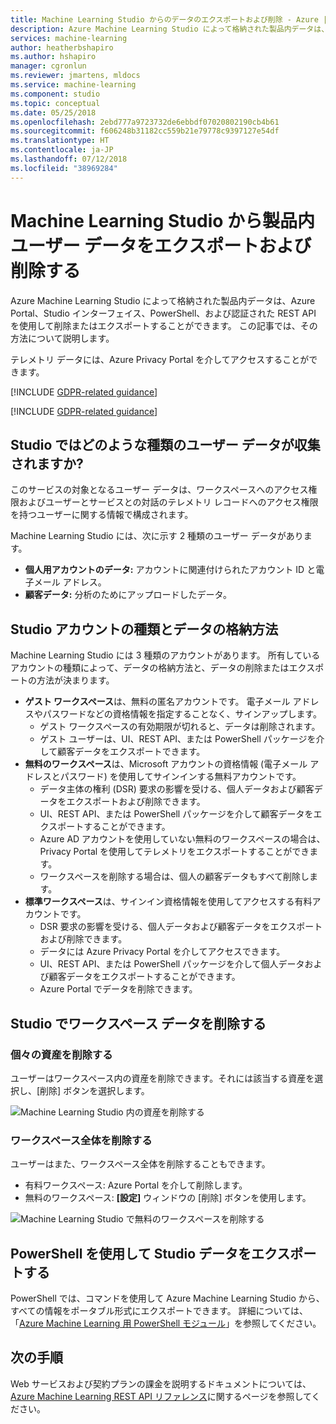 ```yaml
---
title: Machine Learning Studio からのデータのエクスポートおよび削除 - Azure | Microsoft ドキュメント
description: Azure Machine Learning Studio によって格納された製品内データは、Azure Portal を使用して、および認証された REST API を介してエクスポートおよび削除することができます。 テレメトリ データには、Azure Privacy Portal を介してアクセスすることができます。 この記事では、その方法について説明します。
services: machine-learning
author: heatherbshapiro
ms.author: hshapiro
manager: cgronlun
ms.reviewer: jmartens, mldocs
ms.service: machine-learning
ms.component: studio
ms.topic: conceptual
ms.date: 05/25/2018
ms.openlocfilehash: 2ebd777a9723732de6ebbdf07020802190cb4b61
ms.sourcegitcommit: f606248b31182cc559b21e79778c9397127e54df
ms.translationtype: HT
ms.contentlocale: ja-JP
ms.lasthandoff: 07/12/2018
ms.locfileid: "38969284"
---
```

# <a name="export-and-delete-in-product-user-data-from-machine-learning-studio"></a>Machine Learning Studio から製品内ユーザー データをエクスポートおよび削除する

Azure Machine Learning Studio によって格納された製品内データは、Azure Portal、Studio インターフェイス、PowerShell、および認証された REST API を使用して削除またはエクスポートすることができます。 この記事では、その方法について説明します。 

テレメトリ データには、Azure Privacy Portal を介してアクセスすることができます。 

[!INCLUDE [GDPR-related guidance](../../../includes/gdpr-dsr-and-stp-note.md)]

[!INCLUDE [GDPR-related guidance](../../../includes/gdpr-intro-sentence.md)]

## <a name="what-kinds-of-user-data-does-studio-collect"></a>Studio ではどのような種類のユーザー データが収集されますか?

このサービスの対象となるユーザー データは、ワークスペースへのアクセス権限およびユーザーとサービスとの対話のテレメトリ レコードへのアクセス権限を持つユーザーに関する情報で構成されます。

Machine Learning Studio には、次に示す 2 種類のユーザー データがあります。
- **個人用アカウントのデータ:** アカウントに関連付けられたアカウント ID と電子メール アドレス。
- **顧客データ:** 分析のためにアップロードしたデータ。

## <a name="studio-account-types-and-how-data-is-stored"></a>Studio アカウントの種類とデータの格納方法

Machine Learning Studio には 3 種類のアカウントがあります。 所有しているアカウントの種類によって、データの格納方法と、データの削除またはエクスポートの方法が決まります。

- **ゲスト ワークスペース**は、無料の匿名アカウントです。 電子メール アドレスやパスワードなどの資格情報を指定することなく、サインアップします。
    -  ゲスト ワークスペースの有効期限が切れると、データは削除されます。
    - ゲスト ユーザーは、UI、REST API、または PowerShell パッケージを介して顧客データをエクスポートできます。
- **無料のワークスペース**は、Microsoft アカウントの資格情報 (電子メール アドレスとパスワード) を使用してサインインする無料アカウントです。
    - データ主体の権利 (DSR) 要求の影響を受ける、個人データおよび顧客データをエクスポートおよび削除できます。
    - UI、REST API、または PowerShell パッケージを介して顧客データをエクスポートすることができます。
    - Azure AD アカウントを使用していない無料のワークスペースの場合は、Privacy Portal を使用してテレメトリをエクスポートすることができます。
    - ワークスペースを削除する場合は、個人の顧客データもすべて削除します。
- **標準ワークスペース**は、サインイン資格情報を使用してアクセスする有料アカウントです。
    - DSR 要求の影響を受ける、個人データおよび顧客データをエクスポートおよび削除できます。
    - データには Azure Privacy Portal を介してアクセスできます。
    - UI、REST API、または PowerShell パッケージを介して個人データおよび顧客データをエクスポートすることができます。
    - Azure Portal でデータを削除できます。

## <a name="delete-workspace-data-in-studio"></a>Studio でワークスペース データを削除する 

### <a name="delete-individual-assets"></a>個々の資産を削除する

ユーザーはワークスペース内の資産を削除できます。それには該当する資産を選択し、[削除] ボタンを選択します。

![Machine Learning Studio 内の資産を削除する](./media/export-delete-personal-data-dsr/delete-studio-asset.png)

### <a name="delete-an-entire-workspace"></a>ワークスペース全体を削除する

ユーザーはまた、ワークスペース全体を削除することもできます。
- 有料ワークスペース: Azure Portal を介して削除します。
- 無料のワークスペース: **[設定]** ウィンドウの [削除] ボタンを使用します。

![Machine Learning Studio で無料のワークスペースを削除する](./media/export-delete-personal-data-dsr/delete-studio-data-workspace.png)
 
## <a name="export-studio-data-with-powershell"></a>PowerShell を使用して Studio データをエクスポートする
PowerShell では、コマンドを使用して Azure Machine Learning Studio から、すべての情報をポータブル形式にエクスポートできます。 詳細については、「[Azure Machine Learning 用 PowerShell モジュール](powershell-module.md)」を参照してください。

## <a name="next-steps"></a>次の手順

Web サービスおよび契約プランの課金を説明するドキュメントについては、[Azure Machine Learning REST API リファレンス](https://docs.microsoft.com/rest/api/machinelearning/)に関するページを参照してください。 
